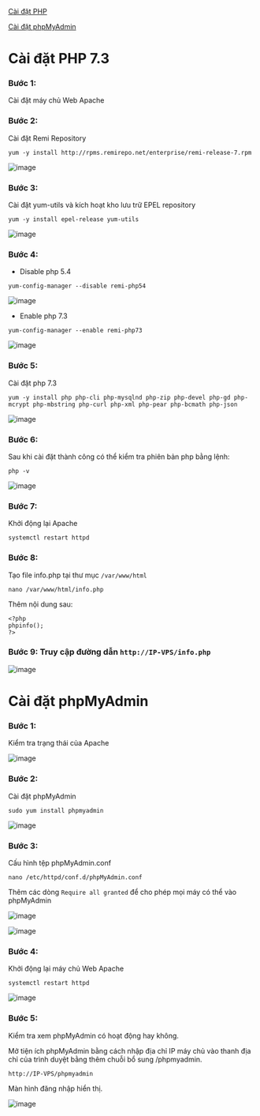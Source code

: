[Cài đặt PHP](#php)

[Cài đặt phpMyAdmin](#phpmyadmin)

<a name="php"></a>
# Cài đặt PHP 7.3

### Bước 1: 
Cài đặt máy chủ Web Apache

### Bước 2: 
Cài đặt Remi Repository

```
yum -y install http://rpms.remirepo.net/enterprise/remi-release-7.rpm
```

![image](https://user-images.githubusercontent.com/111716161/191648602-ba95806b-b6c2-4bc7-82f4-b64ba25753b7.png)

### Bước 3: 
Cài đặt yum-utils và kích hoạt kho lưu trữ EPEL repository

```
yum -y install epel-release yum-utils
```

![image](https://user-images.githubusercontent.com/111716161/191648729-1837c70c-0784-441f-9f56-330dfc8eddd0.png)

### Bước 4: 
- Disable php 5.4 

```
yum-config-manager --disable remi-php54 
```

![image](https://user-images.githubusercontent.com/111716161/191648900-121941bb-865e-4798-b394-4f341d37b1d7.png)

- Enable php 7.3

```
yum-config-manager --enable remi-php73
```

![image](https://user-images.githubusercontent.com/111716161/191649020-eba201be-bb77-4c06-a63f-c38a52603c77.png)

### Bước 5:
Cài đặt php 7.3

```
yum -y install php php-cli php-mysqlnd php-zip php-devel php-gd php-mcrypt php-mbstring php-curl php-xml php-pear php-bcmath php-json
```

![image](https://user-images.githubusercontent.com/111716161/191649251-951c57a9-7274-4736-9880-a86839d3ad6b.png)

### Bước 6:
Sau khi cài đặt thành công có thể kiểm tra phiên bản php bằng lệnh:

```
php -v
```

![image](https://user-images.githubusercontent.com/111716161/191649369-72128c43-9229-4c52-9d51-5df9d5254d0e.png)

### Bước 7:
Khởi động lại Apache

```
systemctl restart httpd
```

### Bước 8: 
Tạo file info.php tại thư mục `/var/www/html`

```
nano /var/www/html/info.php
```

Thêm nội dung sau:

```
<?php
phpinfo();
?>
```

### Bước 9: Truy cập đường dẫn `http://IP-VPS/info.php`

![image](https://user-images.githubusercontent.com/111716161/191649960-47ec414f-6dd3-4638-a17e-f91b08198cf0.png)

<a name="phpmyadmin"></a>
# Cài đặt phpMyAdmin

### Bước 1:
Kiểm tra trạng thái của Apache

![image](https://user-images.githubusercontent.com/111716161/191640990-f76e194e-5040-4192-a553-1498310cb152.png)

### Bước 2: 
Cài đặt phpMyAdmin

```
sudo yum install phpmyadmin
```

![image](https://user-images.githubusercontent.com/111716161/191650293-c7f93c8b-1252-449c-b078-deb90754f1c2.png)

### Bước 3:
Cấu hình tệp phpMyAdmin.conf

```
nano /etc/httpd/conf.d/phpMyAdmin.conf
```

Thêm các dòng `Require all granted` để cho phép mọi máy có thể vào phpMyAdmin

![image](https://user-images.githubusercontent.com/111716161/191650469-e5f207d8-417b-45c4-a381-76afab892c48.png)

![image](https://user-images.githubusercontent.com/111716161/191650550-7bb631ee-1388-4e77-af08-7682e12ea89b.png)

### Bước 4: 
Khởi động lại máy chủ Web Apache

```
systemctl restart httpd
```

![image](https://user-images.githubusercontent.com/111716161/191638464-cebbe8ce-6380-4291-a482-72f1ab92245b.png)

### Bước 5:
Kiểm tra xem phpMyAdmin có hoạt động hay không.

Mở tiện ích phpMyAdmin bằng cách nhập địa chỉ IP máy chủ vào thanh địa chỉ của trình duyệt bằng thêm chuỗi bổ sung /phpmyadmin. 

`http://IP-VPS/phpmyadmin`

Màn hình đăng nhập hiển thị.

![image](https://user-images.githubusercontent.com/111716161/191650709-e490cc72-274c-451f-94a1-f7c13e350487.png)



